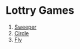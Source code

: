 # Lottry Games

1. [Sweeper](https://bravf.github.io/lottery-game/#/sweeper)
2. [Circle](https://bravf.github.io/lottery-game/#/circle)
3. [Fly](https://bravf.github.io/lottery-game/#/fly)
